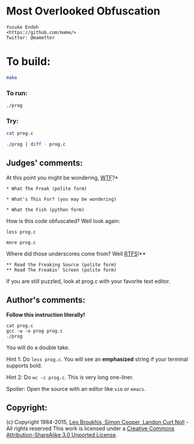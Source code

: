 # Most Overlooked Obfuscation

    Yusuke Endoh  
    <https://github.com/mame/>  
    Twitter: @mametter  

# To build:

```sh
make
```

### To run:

```sh
./prog
```

### Try:

```sh
cat prog.c

./prog | diff - prog.c
```

## Judges' comments:

At this point you might be wondering, [WTF](http://acronyms.thefreedictionary.com/WTF)?\*

    * What The Freak (polite form)

    * What's This For? (you may be wondering)

    * What the Fish (python form)

How is this code obfuscated?  Well look again:

    less prog.c

    more prog.c

Where did those underscores come from?  Well [RTFS](http://acronyms.thefreedictionary.com/RTFS)!\*\*

    ** Read the Freaking Source (polite form)
    ** Read The Freakin' Screen (polite form)

If you are still puzzled, look at prog.c with your favorite text editor.

## Author's comments:

**Follow this instruction literally!**

    cat prog.c
    gcc -w -o prog prog.c
    ./prog

You will do a double take.

Hint 1: Do `less prog.c`.  You will see an **emphasized** string if your terminal supports bold.

Hint 2: Do `wc -c prog.c`.  This is very long one-liner.

Spoiler: Open the source with an editor like `vim` or `emacs`.

## Copyright:

(c) Copyright 1984-2015, [Leo Broukhis, Simon Cooper, Landon Curt Noll][judges] - All rights reserved
This work is licensed under a [Creative Commons Attribution-ShareAlike 3.0 Unported License][cc].

[judges]: http://www.ioccc.org/judges.html
[cc]: http://creativecommons.org/licenses/by-sa/3.0/

